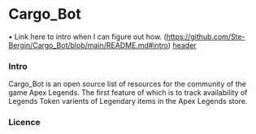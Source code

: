 # Cargo_Bot

• Link here to intro when I can figure out how. (https://github.com/Ste-Bergin/Cargo_Bot/blob/main/README.md#intro)
[header](#Intro)

### Intro
Cargo_Bot is an open source list of resources for the community of the game Apex Legends. The first feature of which is to track availability of Legends Token varients of Legendary items in the Apex Legends store.

### Licence
